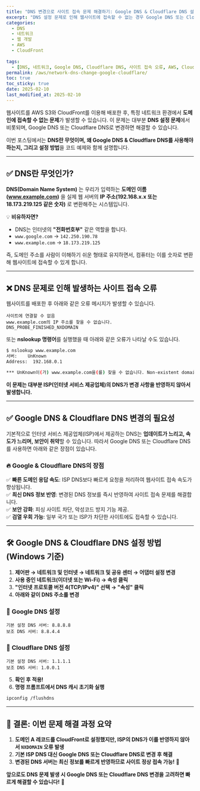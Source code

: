```yaml
---
title: "DNS 변경으로 사이트 접속 문제 해결하기: Google DNS & Cloudflare DNS 설정 가이드"
excerpt: "DNS 설정 문제로 인해 웹사이트에 접속할 수 없는 경우 Google DNS 또는 Cloudflare DNS로 변경하면 해결할 수 있습니다. 이번 포스팅에서는 DNS 개념과 변경 방법을 자세히 설명합니다."
categories:
  - DNS
  - 네트워크
  - 웹 개발
  - AWS
  - CloudFront
  
tags:
  - [DNS, 네트워크, Google DNS, Cloudflare DNS, 사이트 접속 오류, AWS, CloudFront, Route 53]
permalink: /aws/network-dns-change-google-cloudflare/
toc: true
toc_sticky: true
date: 2025-02-10
last_modified_at: 2025-02-10
---
```


웹사이트를 AWS S3와 CloudFront를 이용해 배포한 후, 특정 네트워크 환경에서 **도메인에 접속할 수 없는 문제**가 발생할 수 있습니다. 이 문제는 대부분 **DNS 설정 문제**에서 비롯되며, Google DNS 또는 Cloudflare DNS로 변경하면 해결할 수 있습니다.

이번 포스팅에서는 **DNS란 무엇이며, 왜 Google DNS & Cloudflare DNS를 사용해야 하는지, 그리고 설정 방법**을 코드 예제와 함께 설명합니다.

---

## ✅ DNS란 무엇인가?
**DNS(Domain Name System)** 는 우리가 입력하는 **도메인 이름(www.example.com)** 을 실제 웹 서버의 **IP 주소(192.168.x.x 또는 18.173.219.125 같은 숫자)** 로 변환해주는 시스템입니다.

💡 **비유하자면?**
- DNS는 인터넷의 **"전화번호부"** 같은 역할을 합니다.
- `www.google.com` → `142.250.190.78`
- `www.example.com` → `18.173.219.125`

즉, 도메인 주소를 사람이 이해하기 쉬운 형태로 유지하면서, 컴퓨터는 이를 숫자로 변환해 웹사이트에 접속할 수 있게 합니다.

---

## ❌ DNS 문제로 인해 발생하는 사이트 접속 오류
웹사이트를 배포한 후 아래와 같은 오류 메시지가 발생할 수 있습니다.

```
사이트에 연결할 수 없음
www.example.com의 IP 주소를 찾을 수 없습니다.
DNS_PROBE_FINISHED_NXDOMAIN
```

또는 **nslookup 명령어**를 실행했을 때 아래와 같은 오류가 나타날 수도 있습니다.

```sh
$ nslookup www.example.com
서버:    UnKnown
Address:  192.168.0.1

*** UnKnown이(가) www.example.com을(를) 찾을 수 없습니다. Non-existent domain
```

**이 문제는 대부분 ISP(인터넷 서비스 제공업체)의 DNS가 변경 사항을 반영하지 않아서 발생합니다.**

---

## ✅ Google DNS & Cloudflare DNS 변경의 필요성
기본적으로 인터넷 서비스 제공업체(ISP)에서 제공하는 DNS는 **업데이트가 느리고, 속도가 느리며, 보안이 취약**할 수 있습니다. 따라서 Google DNS 또는 Cloudflare DNS를 사용하면 아래와 같은 장점이 있습니다.

### 🔥 **Google & Cloudflare DNS의 장점**
✅ **빠른 도메인 응답 속도**: ISP DNS보다 빠르게 요청을 처리하여 웹사이트 접속 속도가 향상됩니다.  
✅ **최신 DNS 정보 반영**: 변경된 DNS 정보를 즉시 반영하여 사이트 접속 문제를 해결합니다.  
✅ **보안 강화**: 피싱 사이트 차단, 악성코드 방지 기능 제공.  
✅ **검열 우회 가능**: 일부 국가 또는 ISP가 차단한 사이트에도 접속할 수 있습니다.  

---

## 🛠️ Google DNS & Cloudflare DNS 설정 방법 (Windows 기준)

1. **제어판 → 네트워크 및 인터넷 → 네트워크 및 공유 센터 → 어댑터 설정 변경**
2. **사용 중인 네트워크(이더넷 또는 Wi-Fi) → 속성 클릭**
3. **"인터넷 프로토콜 버전 4(TCP/IPv4)" 선택 → "속성" 클릭**
4. **아래와 같이 DNS 주소를 변경**

### 🔹 **Google DNS 설정**
```
기본 설정 DNS 서버: 8.8.8.8
보조 DNS 서버: 8.8.4.4
```

### 🔹 **Cloudflare DNS 설정**
```
기본 설정 DNS 서버: 1.1.1.1
보조 DNS 서버: 1.0.0.1
```

5. **확인 후 적용!**
6. **명령 프롬프트에서 DNS 캐시 초기화 실행**
```sh
ipconfig /flushdns
```

---

## 🏁 결론: 이번 문제 해결 과정 요약

1. **도메인 A 레코드를 CloudFront로 설정했지만, ISP의 DNS가 이를 반영하지 않아서 `NXDOMAIN` 오류 발생**
2. **기본 ISP DNS 대신 Google DNS 또는 Cloudflare DNS로 변경 후 해결**
3. **변경된 DNS 서버는 최신 정보를 빠르게 반영하므로 사이트 정상 접속 가능!** 🎉  

**앞으로도 DNS 문제 발생 시 Google DNS 또는 Cloudflare DNS 변경을 고려하면 빠르게 해결할 수 있습니다!** 🚀

